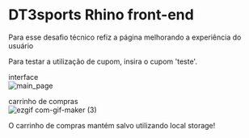 # DT3sports Rhino front-end

Para esse desafio técnico refiz a página melhorando a experiência do usuário

Para testar a utilização de cupom, insira o cupom 'teste'.

interface  
![main_page](https://user-images.githubusercontent.com/57713413/148666939-9fbf2024-d242-4676-95bd-b77a2934d5d6.png)


carrinho de compras  
![ezgif com-gif-maker (3)](https://user-images.githubusercontent.com/57713413/148666978-7829937b-3a53-481a-9b91-90e5e058ff15.gif)


O carrinho de compras mantém salvo utilizando local storage!
